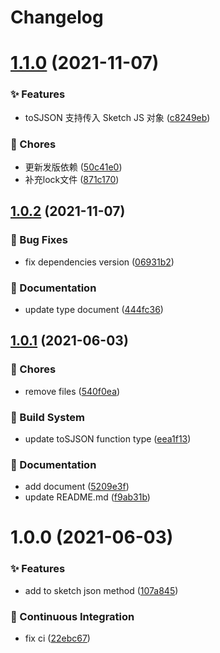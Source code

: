 # Changelog

# [1.1.0](https://github.com/arvinxx/sketch-json-helper/compare/v1.0.2...v1.1.0) (2021-11-07)


### ✨ Features

* toSJSON 支持传入 Sketch JS 对象 ([c8249eb](https://github.com/arvinxx/sketch-json-helper/commit/c8249eb))


### 🎫 Chores

* 更新发版依赖 ([50c41e0](https://github.com/arvinxx/sketch-json-helper/commit/50c41e0))
* 补充lock文件 ([871c170](https://github.com/arvinxx/sketch-json-helper/commit/871c170))

## [1.0.2](https://github.com/arvinxx/sketch-json-helper/compare/v1.0.1...v1.0.2) (2021-11-07)


### 🐛 Bug Fixes

* fix dependencies version ([06931b2](https://github.com/arvinxx/sketch-json-helper/commit/06931b2))


### 📝 Documentation

* update type document ([444fc36](https://github.com/arvinxx/sketch-json-helper/commit/444fc36))

## [1.0.1](https://github.com/arvinxx/sketch-json-helper/compare/v1.0.0...v1.0.1) (2021-06-03)


### 🎫 Chores

* remove files ([540f0ea](https://github.com/arvinxx/sketch-json-helper/commit/540f0ea))


### 👷 Build System

* update toSJSON function type ([eea1f13](https://github.com/arvinxx/sketch-json-helper/commit/eea1f13))


### 📝 Documentation

* add document ([5209e3f](https://github.com/arvinxx/sketch-json-helper/commit/5209e3f))
* update README.md ([f9ab31b](https://github.com/arvinxx/sketch-json-helper/commit/f9ab31b))

# 1.0.0 (2021-06-03)


### ✨ Features

* add to sketch json method ([107a845](https://github.com/arvinxx/sketch-json-helper/commit/107a845))


### 🔧 Continuous Integration

* fix ci ([22ebc67](https://github.com/arvinxx/sketch-json-helper/commit/22ebc67))
